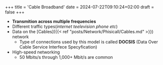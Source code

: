 +++
title = 'Cable Broadband'
date = 2024-07-22T09:10:24+02:00
draft = false
+++

- **Transmition across multiple frequencies**
- Different traffic types(*internet teelevision phone etc*)
- Data on the [Cables]({{< ref "posts/Network/Phisicall/Cables.md" >}}) network
	- Type of connections used by this model is called **DOCSIS**
		(Data Over Cable Service Interfece Specyfication) 
- High-speed networking
	- 50 Mbits/s through 1,000+ Mbit/s are common
